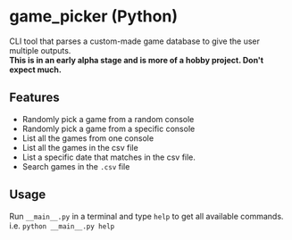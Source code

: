 # game_picker (Python)
CLI tool that parses a custom-made game database to give the user multiple outputs.   
**This is in an early alpha stage and is more of a hobby project. Don't expect much.**
## Features
- Randomly pick a game from a random console
- Randomly pick a game from a specific console
- List all the games from one console
- List all the games in the csv file
- List a specific date that matches in the csv file.
- Search games in the `.csv` file
## Usage
Run `__main__.py` in a terminal and type `help` to get all available commands.  
i.e. `python __main__.py help`
